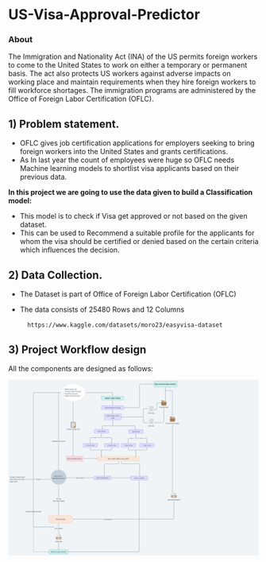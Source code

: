 # US-Visa-Approval-Predictor

### About
The Immigration and Nationality Act (INA) of the US permits foreign workers to come to the United States to work on either a temporary or permanent basis. 
The act also protects US workers against adverse impacts on working place and maintain requirements when they hire foreign workers to fill workforce shortages. The immigration programs are administered by the Office of Foreign Labor Certification (OFLC).

## 1) Problem statement.

* OFLC gives job certification applications for employers seeking to bring foreign workers into the United States and grants certifications. 
* As In last year the count of employees were huge so OFLC needs Machine learning models to shortlist visa applicants based on their previous data.

**In this project we are going to use the data given to build a Classification model:**

* This model is to check if Visa get approved or not based on the given dataset.
* This can be used to Recommend a suitable profile for the applicants for whom the visa should be certified or denied based on the certain criteria which influences the decision.

## 2) Data Collection.
* The Dataset is part of Office of Foreign Labor Certification (OFLC)
* The data consists of 25480 Rows and 12 Columns

        https://www.kaggle.com/datasets/moro23/easyvisa-dataset

## 3) Project Workflow design

All the components are designed as follows: 

![Example Image](FLowcharts/Model_Trainer.png)

